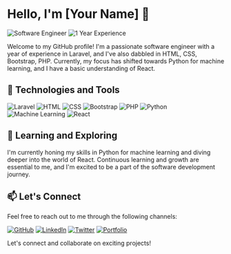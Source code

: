 # Hello, I'm [Your Name] 👋

![Software Engineer](https://img.shields.io/badge/Role-Software%20Engineer-blue)
![1 Year Experience](https://img.shields.io/badge/Experience-1%20Year-green)

Welcome to my GitHub profile! I'm a passionate software engineer with a year of experience in Laravel, and I've also dabbled in HTML, CSS, Bootstrap, PHP. Currently, my focus has shifted towards Python for machine learning, and I have a basic understanding of React.

## 🔧 Technologies and Tools

![Laravel](https://img.shields.io/badge/-Laravel-red)
![HTML](https://img.shields.io/badge/-HTML-orange)
![CSS](https://img.shields.io/badge/-CSS-blue)
![Bootstrap](https://img.shields.io/badge/-Bootstrap-purple)
![PHP](https://img.shields.io/badge/-PHP-blueviolet)
![Python](https://img.shields.io/badge/-Python-yellow)
![Machine Learning](https://img.shields.io/badge/-Machine%20Learning-green)
![React](https://img.shields.io/badge/-React-9cf)

## 🌱 Learning and Exploring

I'm currently honing my skills in Python for machine learning and diving deeper into the world of React. Continuous learning and growth are essential to me, and I'm excited to be a part of the software development journey.

## 📫 Let's Connect

Feel free to reach out to me through the following channels:

[![GitHub](https://img.shields.io/badge/-GitHub-black?style=flat&logo=github)](https://github.com/YourGitHubUsername)
[![LinkedIn](https://img.shields.io/badge/-LinkedIn-blue?style=flat&logo=linkedin)](https://www.linkedin.com/in/yourlinkedinprofile/)
[![Twitter](https://img.shields.io/badge/-Twitter-blue?style=flat&logo=twitter)](https://twitter.com/yourtwitterhandle)
[![Portfolio](https://img.shields.io/badge/-Portfolio-ff69b4)](https://www.yourportfoliowebsite.com)

Let's connect and collaborate on exciting projects!

